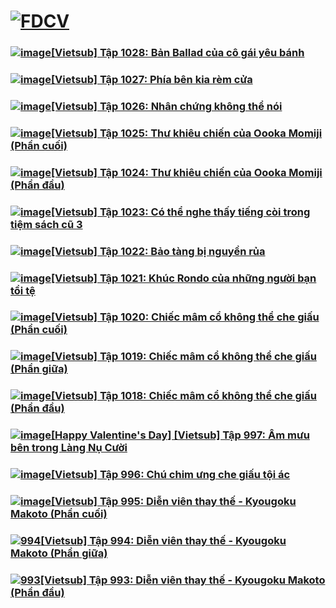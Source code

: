 # [![FDCV](https://user-images.githubusercontent.com/75318518/142803511-f5c20d56-47eb-4f2a-b63f-6b9b169c295b.png)](https://admin1509.github.io/fdcvteam.blogspot.com/)

### [![image](https://user-images.githubusercontent.com/75318518/143770438-f312404c-8273-4139-aff9-726d188ddae5.jpg)](https://admin1509.github.io/fdcvteam.blogspot.com/2021/11/vietsub-tap-1028-ban-ballad-cua-co-gai.html/)[[Vietsub] Tập 1028: Bản Ballad của cô gái yêu bánh](https://admin1509.github.io/fdcvteam.blogspot.com/2021/11/vietsub-tap-1028-ban-ballad-cua-co-gai.html/)
### [![image](https://user-images.githubusercontent.com/75318518/143764542-21b7a9df-6a56-435e-b5e6-711836958583.png)](https://admin1509.github.io/fdcvteam.blogspot.com/2021/11/vietsub-tap-1027-phia-ben-kia-rem-cua.html/)[[Vietsub] Tập 1027: Phía bên kia rèm cửa](https://admin1509.github.io/fdcvteam.blogspot.com/2021/11/vietsub-tap-1027-phia-ben-kia-rem-cua.html/)
### [![image](https://user-images.githubusercontent.com/75318518/143765454-928a424f-f622-487f-94eb-ed306e9c1d73.jpg)](https://admin1509.github.io/fdcvteam.blogspot.com/2021/11/vietsub-tap-1026-nhan-chung-khong-noi.html/)[[Vietsub] Tập 1026: Nhân chứng không thể nói](https://admin1509.github.io/fdcvteam.blogspot.com/2021/11/vietsub-tap-1026-nhan-chung-khong-noi.html/)
### [![image](https://user-images.githubusercontent.com/75318518/143767916-723294b7-424e-4db7-8260-e28139554f4f.jpg)](https://admin1509.github.io/fdcvteam.blogspot.com/2021/11/vietsub-tap-1025-thu-khieu-chien-cua.html/)[[Vietsub] Tập 1025: Thư khiêu chiến của Oooka Momiji (Phần cuối)](https://admin1509.github.io/fdcvteam.blogspot.com/2021/11/vietsub-tap-1025-thu-khieu-chien-cua.html/)
### [![image](https://user-images.githubusercontent.com/75318518/143809572-656db44c-92de-40fd-ac25-622529e05afb.png)](https://admin1509.github.io/fdcvteam.blogspot.com/2021/11/vietsub-tap-1024-thu-khieu-chien-cua.html/)[[Vietsub] Tập 1024: Thư khiêu chiến của Oooka Momiji (Phần đầu)](https://admin1509.github.io/fdcvteam.blogspot.com/2021/11/vietsub-tap-1024-thu-khieu-chien-cua.html/)
### [![image](https://user-images.githubusercontent.com/75318518/143810757-fb306d01-b8f1-462d-8a94-dc474fbd97da.png)](https://admin1509.github.io/fdcvteam.blogspot.com/2021/10/vietsub-tap-1023-co-nghe-thay-tieng-coi.html/)[[Vietsub] Tập 1023: Có thể nghe thấy tiếng còi trong tiệm sách cũ 3](https://admin1509.github.io/fdcvteam.blogspot.com/2021/10/vietsub-tap-1023-co-nghe-thay-tieng-coi.html/)
### [![image](https://user-images.githubusercontent.com/75318518/143811942-97c4132a-ce5e-44e0-b4c9-39eccefb84a3.png)](https://admin1509.github.io/fdcvteam.blogspot.com/2021/10/vietsub-tap-1022-bao-tang-bi-nguyen-rua.html/)[[Vietsub] Tập 1022: Bảo tàng bị nguyền rủa](https://admin1509.github.io/fdcvteam.blogspot.com/2021/10/vietsub-tap-1022-bao-tang-bi-nguyen-rua.html/)
### [![image](https://user-images.githubusercontent.com/75318518/143728300-0c24e5b0-af46-4766-a8d2-1a412c2ad945.jpg)](https://admin1509.github.io/fdcvteam.blogspot.com/2021/10/vietsub-tap-1021-khuc-rondo-cua-nhung.html/)[[Vietsub] Tập 1021: Khúc Rondo của những người bạn tồi tệ](https://admin1509.github.io/fdcvteam.blogspot.com/2021/10/vietsub-tap-1021-khuc-rondo-cua-nhung.html/)
### [![image](https://user-images.githubusercontent.com/75318518/143813027-36e4b630-4b51-402d-b448-9d98cc63c830.png)](https://admin1509.github.io/fdcvteam.blogspot.com/2021/09/vietsub-tap-1020-chiec-mam-co-khong-che.html/)[[Vietsub] Tập 1020: Chiếc mâm cổ không thể che giấu (Phần cuối)](https://admin1509.github.io/fdcvteam.blogspot.com/2021/09/vietsub-tap-1020-chiec-mam-co-khong-che.html/)
### [![image](https://user-images.githubusercontent.com/75318518/143814245-b811c044-1e61-44aa-8ccd-aa222ecc9ebc.png)](https://admin1509.github.io/fdcvteam.blogspot.com/2021/09/vietsub-tap-1019-chiec-mam-co-khong-che.html/)[[Vietsub] Tập 1019: Chiếc mâm cổ không thể che giấu (Phần giữa)](https://admin1509.github.io/fdcvteam.blogspot.com/2021/09/vietsub-tap-1019-chiec-mam-co-khong-che.html/)
### [![image](https://user-images.githubusercontent.com/75318518/143815339-75d5a2d2-befa-437b-b60f-b570da97c952.png)](https://admin1509.github.io/fdcvteam.blogspot.com/2021/09/vietsub-tap-1018-chiec-mam-co-khong-che.html/)[[Vietsub] Tập 1018: Chiếc mâm cổ không thể che giấu (Phần đầu)](https://admin1509.github.io/fdcvteam.blogspot.com/2021/09/vietsub-tap-1018-chiec-mam-co-khong-che.html/)
### [![image](https://user-images.githubusercontent.com/75318518/143678149-244ce294-f2a3-4f32-a301-a294ae203250.png)](https://admin1509.github.io/fdcvteam.blogspot.com/2021/02/happy-valentines-day-vietsub-tap-997-am.html/)[[Happy Valentine's Day] [Vietsub] Tập 997: Âm mưu bên trong Làng Nụ Cười](https://admin1509.github.io/fdcvteam.blogspot.com/2021/02/happy-valentines-day-vietsub-tap-997-am.html/)
### [![image](https://user-images.githubusercontent.com/75318518/143677519-e669fada-4e5f-4f24-8b3d-2c737468ec7d.png)](https://admin1509.github.io/fdcvteam.blogspot.com/2021/01/vietsub-tap-996-chu-chim-ung-che-giau.html/)[[Vietsub] Tập 996: Chú chim ưng che giấu tội ác](https://admin1509.github.io/fdcvteam.blogspot.com/2021/01/vietsub-tap-996-chu-chim-ung-che-giau.html/)
### [![image](https://user-images.githubusercontent.com/75318518/142832768-83956eeb-c504-46a0-bd10-7a96cf2dacad.png)](https://admin1509.github.io/fdcvteam.blogspot.com/2021/01/vietsub-tap-995-dien-vien-thay-kyougoku.html)[[Vietsub] Tập 995: Diễn viên thay thế - Kyougoku Makoto (Phần cuối)](https://admin1509.github.io/fdcvteam.blogspot.com/2021/01/vietsub-tap-995-dien-vien-thay-kyougoku.html)
### [![994](https://user-images.githubusercontent.com/75318518/142830770-7487a463-14d3-415b-be28-da07dd2e4e50.png)](https://admin1509.github.io/fdcvteam.blogspot.com/2021/01/vietsub-tap-994-dien-vien-thay-kyougoku.html)[[Vietsub] Tập 994: Diễn viên thay thế - Kyougoku Makoto (Phần giữa)](https://admin1509.github.io/fdcvteam.blogspot.com/2021/01/vietsub-tap-994-dien-vien-thay-kyougoku.html)
### [![993](https://user-images.githubusercontent.com/75318518/142803785-7a0e5eb5-dbc9-4b49-84dc-3af448daa0a5.jpg)](https://admin1509.github.io/fdcvteam.blogspot.com/2021/01/vietsub-tap-993-dien-vien-thay-kyougoku.html)[[Vietsub] Tập 993: Diễn viên thay thế - Kyougoku Makoto (Phần đầu)](https://admin1509.github.io/fdcvteam.blogspot.com/2021/01/vietsub-tap-993-dien-vien-thay-kyougoku.html)
